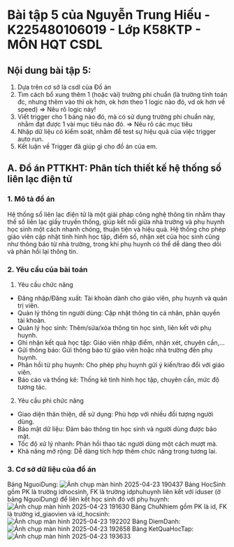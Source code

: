 # Bài tập 5 của Nguyễn Trung Hiếu - K225480106019 - Lớp K58KTP - MÔN HQT CSDL
## Nội dung bài tập 5:
1. Dựa trên cơ sở là csdl của Đồ án
2. Tìm cách bổ xung thêm 1 (hoặc vài) trường phi chuẩn
   (là trường tính toán đc, nhưng thêm vào thì ok hơn,
    ok hơn theo 1 logic nào đó, vd ok hơn về speed)
   => Nêu rõ logic này!
3. Viết trigger cho 1 bảng nào đó, 
   mà có sử dụng trường phi chuẩn này,
   nhằm đạt được 1 vài mục tiêu nào đó.
   => Nêu rõ các mục tiêu 
4. Nhập dữ liệu có kiểm soát, 
   nhằm để test sự hiệu quả của việc trigger auto run.
5. Kết luận về Trigger đã giúp gì cho đồ án của em.
## A. Đồ án PTTKHT: Phân tích thiết kế hệ thống sổ liên lạc điện tử
### 1. Mô tả đồ án
Hệ thống sổ liên lạc điện tử là một giải pháp công nghệ thông tin nhằm thay thế sổ liên lạc giấy truyền thống, giúp kết nối giữa nhà trường và phụ huynh học sinh một cách nhanh chóng, thuận tiện và hiệu quả. Hệ thống cho phép giáo viên cập nhật tình hình học tập, điểm số, nhận xét của học sinh cũng như thông báo từ nhà trường, trong khi phụ huynh có thể dễ dàng theo dõi và phản hồi lại thông tin.
### 2. Yêu cầu của bài toán
1. Yêu cầu chức năng
- Đăng nhập/Đăng xuất: Tài khoản dành cho giáo viên, phụ huynh và quản trị viên.
- Quản lý thông tin người dùng: Cập nhật thông tin cá nhân, phân quyền tài khoản.
- Quản lý học sinh: Thêm/sửa/xóa thông tin học sinh, liên kết với phụ huynh.
- Ghi nhận kết quả học tập: Giáo viên nhập điểm, nhận xét, chuyên cần,...
- Gửi thông báo: Gửi thông báo từ giáo viên hoặc nhà trường đến phụ huynh.
- Phản hồi từ phụ huynh: Cho phép phụ huynh gửi ý kiến/trao đổi với giáo viên.
- Báo cáo và thống kê: Thống kê tình hình học tập, chuyên cần, mức độ tương tác.
2. Yêu cầu phi chức năng
- Giao diện thân thiện, dễ sử dụng: Phù hợp với nhiều đối tượng người dùng.
- Bảo mật dữ liệu: Đảm bảo thông tin học sinh và người dùng được bảo mật.
- Tốc độ xử lý nhanh: Phản hồi thao tác người dùng một cách mượt mà.
- Khả năng mở rộng: Dễ dàng tích hợp thêm chức năng trong tương lai.
### 3. Cơ sở dữ liệu của đồ án
Bảng NguoiDung:
![Ảnh chụp màn hình 2025-04-23 190437](https://github.com/user-attachments/assets/97a578b6-10cf-41ff-b487-d37d9923b523)
Bảng HocSinh gồm PK là trường idhocsinh, FK là trường idphuhuynh liên kết với iduser (ở bảng NguoiDung) để liên kết học sinh đó với phụ huynh:
![Ảnh chụp màn hình 2025-04-23 191630](https://github.com/user-attachments/assets/9f3bd3b5-a2b3-49b5-882c-c0e0a27b2e23)
Bảng ChuNhiem gồm PK là id, FK là trường id_giaovien và id_hocsinh:
![Ảnh chụp màn hình 2025-04-23 192202](https://github.com/user-attachments/assets/3984abb6-1916-4c5a-9ed4-fcea1f1772f8)
Bảng DiemDanh:
![Ảnh chụp màn hình 2025-04-23 192658](https://github.com/user-attachments/assets/288bded8-7570-48fe-836c-2393c7a779ed)
Bảng KetQuaHocTap:
![Ảnh chụp màn hình 2025-04-23 193633](https://github.com/user-attachments/assets/85503588-e16a-403a-8e42-97fe27833a57)
